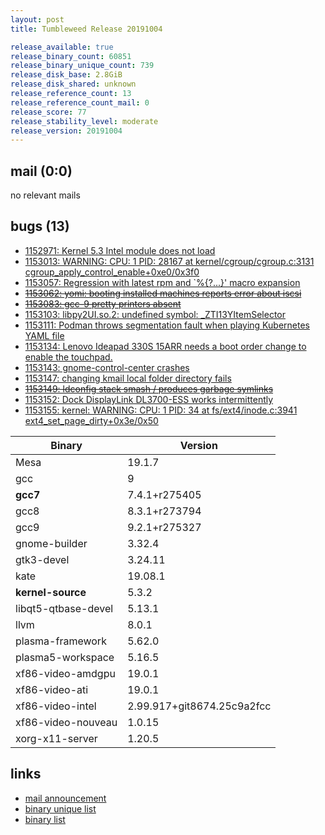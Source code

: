 ```yaml
---
layout: post
title: Tumbleweed Release 20191004

release_available: true
release_binary_count: 60851
release_binary_unique_count: 739
release_disk_base: 2.8GiB
release_disk_shared: unknown
release_reference_count: 13
release_reference_count_mail: 0
release_score: 77
release_stability_level: moderate
release_version: 20191004
---
```


## mail (0:0)

no relevant mails

## bugs (13)

<!--more-->

- [1152971: Kernel 5.3 Intel module does not load](https://bugzilla.opensuse.org/show_bug.cgi?id=1152971)
- [1153013: WARNING: CPU: 1 PID: 28167 at kernel/cgroup/cgroup.c:3131 cgroup_apply_control_enable+0xe0/0x3f0](https://bugzilla.opensuse.org/show_bug.cgi?id=1153013)
- [1153057: Regression with latest rpm and `%{?...}' macro expansion](https://bugzilla.opensuse.org/show_bug.cgi?id=1153057)
- ~~[1153062: yomi: booting installed machines reports error about iscsi](https://bugzilla.opensuse.org/show_bug.cgi?id=1153062)~~
- ~~[1153083: gcc-9 pretty printers absent](https://bugzilla.opensuse.org/show_bug.cgi?id=1153083)~~
- [1153103: libpy2UI.so.2: undefined symbol: _ZTI13YItemSelector](https://bugzilla.opensuse.org/show_bug.cgi?id=1153103)
- [1153111: Podman throws segmentation fault when playing Kubernetes YAML file](https://bugzilla.opensuse.org/show_bug.cgi?id=1153111)
- [1153134: Lenovo Ideapad 330S 15ARR needs a boot order change to enable the touchpad.](https://bugzilla.opensuse.org/show_bug.cgi?id=1153134)
- [1153143: gnome-control-center crashes](https://bugzilla.opensuse.org/show_bug.cgi?id=1153143)
- [1153147: changing kmail local folder directory fails](https://bugzilla.opensuse.org/show_bug.cgi?id=1153147)
- ~~[1153149: ldconfig stack smash / produces garbage symlinks](https://bugzilla.opensuse.org/show_bug.cgi?id=1153149)~~
- [1153152: Dock DisplayLink DL3700-ESS works intermittently](https://bugzilla.opensuse.org/show_bug.cgi?id=1153152)
- [1153155: kernel: WARNING: CPU: 1 PID: 34 at fs/ext4/inode.c:3941 ext4_set_page_dirty+0x3e/0x50](https://bugzilla.opensuse.org/show_bug.cgi?id=1153155)

Binary | Version
--- | ---
Mesa | 19.1.7
gcc | 9
**gcc7** | 7.4.1+r275405
gcc8 | 8.3.1+r273794
gcc9 | 9.2.1+r275327
gnome-builder | 3.32.4
gtk3-devel | 3.24.11
kate | 19.08.1
**kernel-source** | 5.3.2
libqt5-qtbase-devel | 5.13.1
llvm | 8.0.1
plasma-framework | 5.62.0
plasma5-workspace | 5.16.5
xf86-video-amdgpu | 19.0.1
xf86-video-ati | 19.0.1
xf86-video-intel | 2.99.917+git8674.25c9a2fcc
xf86-video-nouveau | 1.0.15
xorg-x11-server | 1.20.5

## links

- [mail announcement](https://lists.opensuse.org/opensuse-factory/2019-10/msg00057.html)
- [binary unique list](http://download.opensuse.org/history/20191004/rpm.unique.list)
- [binary list](http://download.opensuse.org/history/20191004/rpm.list)
